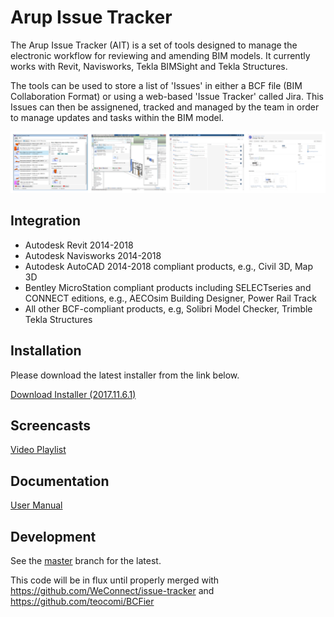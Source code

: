 # Arup Issue Tracker
The Arup Issue Tracker (AIT) is a set of tools designed to manage the electronic workflow for reviewing and amending BIM models.  It currently works with Revit, Navisworks, Tekla BIMSight and Tekla Structures.

The tools can be used to store a list of 'Issues' in either a BCF file (BIM Collaboration Format) or using a web-based 'Issue Tracker' called Jira. This Issues can then be assignened, tracked and managed by the team in order to manage updates and tasks within the BIM model.

![](https://raw.githubusercontent.com/ArupAus/issue-tracker/master/Documentation/screenshot.png)

## Integration
* Autodesk Revit 2014-2018
* Autodesk Navisworks 2014-2018
* Autodesk AutoCAD 2014-2018 compliant products, e.g., Civil 3D, Map 3D
* Bentley MicroStation compliant products including SELECTseries and CONNECT editions, e.g., AECOsim Building Designer, Power Rail Track
* All other BCF-compliant products, e.g, Solibri Model Checker, Trimble Tekla Structures

## Installation
Please download the latest installer from the link below.

[Download Installer (2017.11.6.1)](https://github.com/ArupAus/issue-tracker/releases/download/2017.11.6.1/Case_Issue_Tracker_2017.11.15.01.msi)

## Screencasts
[Video Playlist](https://media.arup.com/embedplaylist/secure/embed/playlistId/0_o01zfipb)

## Documentation
[User Manual](https://github.com/ArupAus/issue-tracker/blob/master/Documentation/ArupIssueTracker_documentation.pdf)

## Development
See the [master](https://github.com/ArupAus/issue-tracker/tree/master) branch for the latest.

This code will be in flux until properly merged with https://github.com/WeConnect/issue-tracker  and  https://github.com/teocomi/BCFier 

